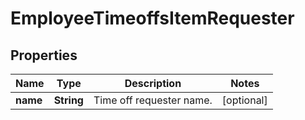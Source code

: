

# EmployeeTimeoffsItemRequester


## Properties

| Name | Type | Description | Notes |
|------------ | ------------- | ------------- | -------------|
|**name** | **String** | Time off requester name. |  [optional] |



